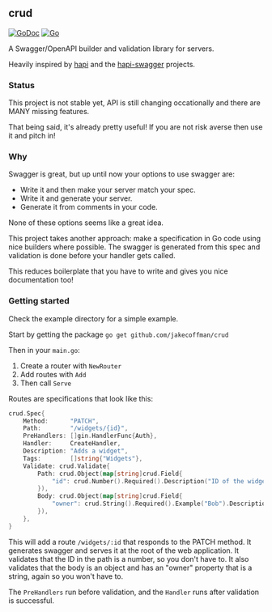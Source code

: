 ## crud

[![GoDoc](https://godoc.org/github.com/jakecoffman/crud?status.svg)](https://godoc.org/github.com/jakecoffman/crud)
[![Go](https://github.com/jakecoffman/crud/actions/workflows/go.yml/badge.svg)](https://github.com/jakecoffman/crud/actions/workflows/go.yml)

A Swagger/OpenAPI builder and validation library for servers.

Heavily inspired by [hapi](https://hapi.dev/) and the [hapi-swagger](https://github.com/glennjones/hapi-swagger) projects.

### Status

This project is not stable yet, API is still changing occationally and there are MANY missing features.

That being said, it's already pretty useful! If you are not risk averse then use it and pitch in!

### Why

Swagger is great, but up until now your options to use swagger are:

- Write it and then make your server match your spec.
- Write it and generate your server.
- Generate it from comments in your code.

None of these options seems like a great idea.

This project takes another approach: make a specification in Go code using nice builders where possible. The swagger is generated from this spec and validation is done before your handler gets called. 

This reduces boilerplate that you have to write and gives you nice documentation too!

### Getting started

Check the example directory for a simple example.

Start by getting the package `go get github.com/jakecoffman/crud`

Then in your `main.go`:

1. Create a router with `NewRouter`
2. Add routes with `Add`
3. Then call `Serve`

Routes are specifications that look like this:

```go
crud.Spec{
	Method:      "PATCH",
	Path:        "/widgets/{id}",
	PreHandlers: []gin.HandlerFunc{Auth},
	Handler:     CreateHandler,
	Description: "Adds a widget",
	Tags:        []string{"Widgets"},
	Validate: crud.Validate{
		Path: crud.Object(map[string]crud.Field{
			"id": crud.Number().Required().Description("ID of the widget")
        }),
		Body: crud.Object(map[string]crud.Field{
			"owner": crud.String().Required().Example("Bob").Description("Widget owner's name"),
		}),
	},
}
```

This will add a route `/widgets/:id` that responds to the PATCH method. It generates swagger and serves it at the root of the web application. It validates that the ID in the path is a number, so you don't have to. It also validates that the body is an object and has an "owner" property that is a string, again so you won't have to.

The `PreHandlers` run before validation, and the `Handler` runs after validation is successful.
